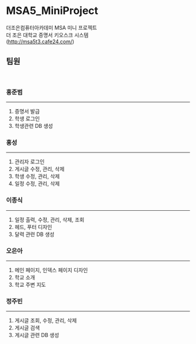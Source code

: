 # MSA5_MiniProject
더조은컴퓨터아카데미 MSA 미니 프로젝트
<br>
더 조은 대학교 증명서 키오스크 시스템
<br>
(http://msa5t3.cafe24.com/)


## 팀원
<br>

### 홍준범
---
1. 증명서 발급
2. 학생 로그인
3. 학생관련 DB 생성

### 홍성
---
1. 관리자 로그인
2. 게시글 수정, 관리, 삭제
3. 학생 수정, 관리, 삭제
4. 일정 수정, 관리, 삭제

### 이종식
---
1. 일정 출력, 수정, 관리, 삭제, 조회
2. 헤드, 푸터 디자인
3. 달력 관련 DB 생성

### 오은아
---
1. 메인 페이지, 인덱스 페이지 디자인
2. 학교 소개
3. 학교 주변 지도

### 정주빈
---
1. 게시글 조회, 수정, 관리, 삭제
2. 게시글 검색
3. 게시글 관련 DB 생성
